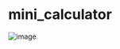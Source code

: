 # mini_calculator

![image](https://github.com/user-attachments/assets/4c800fba-098b-4815-86ed-91a3d795ddd7)
